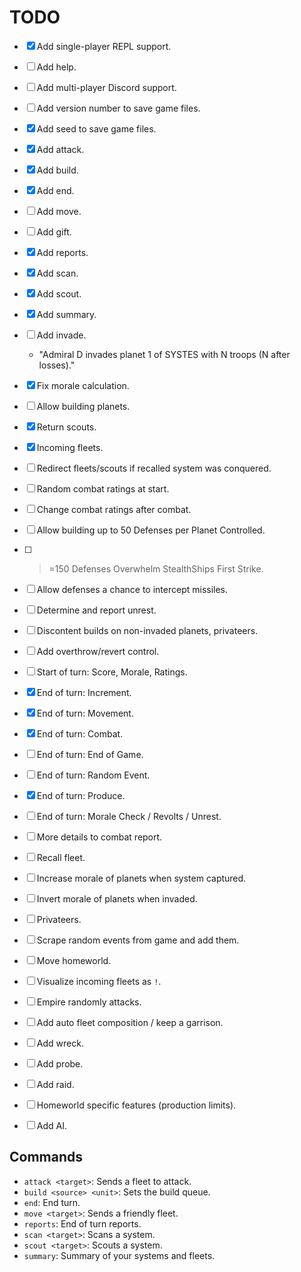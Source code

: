 # TODO

- [x] Add single-player REPL support.
- [ ] Add help.
- [ ] Add multi-player Discord support.
- [ ] Add version number to save game files.
- [x] Add seed to save game files.

- [x] Add attack.
- [x] Add build.
- [x] Add end.
- [ ] Add move.
- [ ] Add gift.
- [x] Add reports.
- [x] Add scan.
- [x] Add scout.
- [x] Add summary.
- [ ] Add invade.

  - "Admiral D invades planet 1 of SYSTES with N troops (N after losses)."

- [x] Fix morale calculation.
- [ ] Allow building planets.
- [x] Return scouts.

- [x] Incoming fleets.
- [ ] Redirect fleets/scouts if recalled system was conquered.

- [ ] Random combat ratings at start.
- [ ] Change combat ratings after combat.
- [ ] Allow building up to 50 Defenses per Planet Controlled.
- [ ] > =150 Defenses Overwhelm StealthShips First Strike.
- [ ] Allow defenses a chance to intercept missiles.

- [ ] Determine and report unrest.
- [ ] Discontent builds on non-invaded planets, privateers.
- [ ] Add overthrow/revert control.

- [ ] Start of turn: Score, Morale, Ratings.

- [x] End of turn: Increment.
- [x] End of turn: Movement.
- [x] End of turn: Combat.
- [ ] End of turn: End of Game.
- [ ] End of turn: Random Event.
- [x] End of turn: Produce.
- [ ] End of turn: Morale Check / Revolts / Unrest.

- [ ] More details to combat report.
- [ ] Recall fleet.
- [ ] Increase morale of planets when system captured.
- [ ] Invert morale of planets when invaded.
- [ ] Privateers.
- [ ] Scrape random events from game and add them.
- [ ] Move homeworld.
- [ ] Visualize incoming fleets as `!`.

- [ ] Empire randomly attacks.
- [ ] Add auto fleet composition / keep a garrison.

- [ ] Add wreck.
- [ ] Add probe.
- [ ] Add raid.
- [ ] Homeworld specific features (production limits).

- [ ] Add AI.

## Commands

- `attack <target>`: Sends a fleet to attack.
- `build <source> <unit>`: Sets the build queue.
- `end`: End turn.
- `move <target>`: Sends a friendly fleet.
- `reports`: End of turn reports.
- `scan <target>`: Scans a system.
- `scout <target>`: Scouts a system.
- `summary`: Summary of your systems and fleets.
